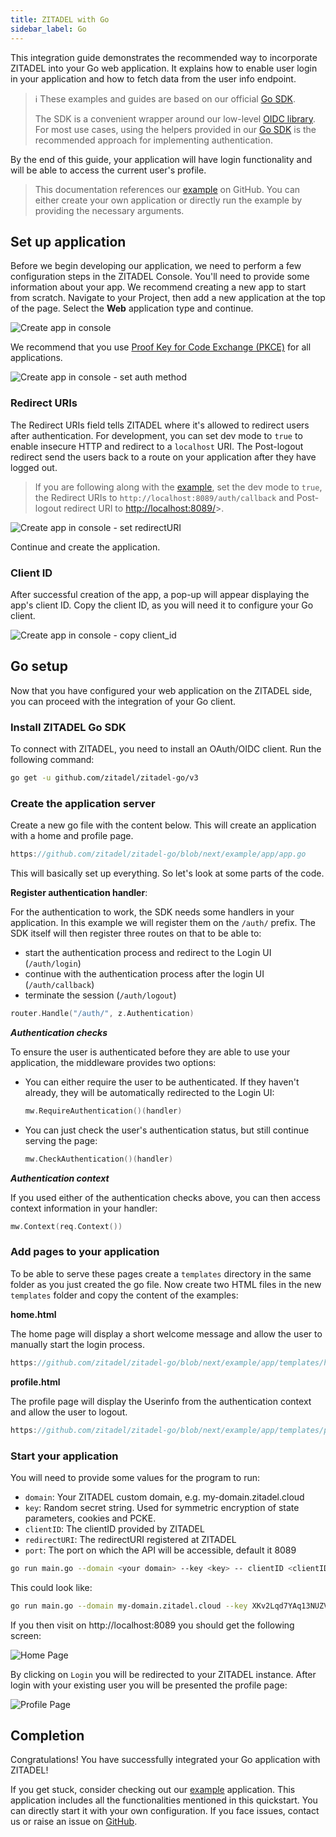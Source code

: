 ```yaml
---
title: ZITADEL with Go
sidebar_label: Go
---
```


This integration guide demonstrates the recommended way to incorporate ZITADEL into your Go web application.
It explains how to enable user login in your application and how to fetch data from the user info endpoint.

> ℹ️ These examples and guides are based on our official [Go SDK](https://github.com/zitadel/zitadel-go).
>
> The SDK is a convenient wrapper around our low-level [OIDC library](https://github.com/zitadel/oidc). For most use cases, using the helpers provided in our [Go SDK](https://github.com/zitadel/zitadel-go) is the recommended approach for implementing authentication.

By the end of this guide, your application will have login functionality and will be able to access the current user's profile.

> This documentation references our [example](https://github.com/zitadel/zitadel-go) on GitHub.
> You can either create your own application or directly run the example by providing the necessary arguments.

## Set up application

Before we begin developing our application, we need to perform a few configuration steps in the ZITADEL Console.
You'll need to provide some information about your app. We recommend creating a new app to start from scratch. Navigate to your Project, then add a new application at the top of the page.
Select the **Web** application type and continue.

![Create app in console](/img/go/app-create.png)

We recommend that you use [Proof Key for Code Exchange (PKCE)](/apis/openidoauth/grant-types#proof-key-for-code-exchange) for all applications.

![Create app in console - set auth method](/img/go/app-create-auth.png)

### Redirect URIs

The Redirect URIs field tells ZITADEL where it's allowed to redirect users after authentication. For development, you can set dev mode to `true` to enable insecure HTTP and redirect to a `localhost` URI.
The Post-logout redirect send the users back to a route on your application after they have logged out.

> If you are following along with the [example](https://github.com/zitadel/zitadel-go), set the dev mode to `true`, the Redirect URIs to `http://localhost:8089/auth/callback` and Post-logout redirect URI to [http://localhost:8089/](http://localhost:8089/)>.

![Create app in console - set redirectURI](/img/go/app-create-redirect.png)

Continue and create the application.

### Client ID

After successful creation of the app, a pop-up will appear displaying the app's client ID. Copy the client ID, as you will need it to configure your Go client.

![Create app in console - copy client_id](/img/go/app-create-clientid.png)

## Go setup

Now that you have configured your web application on the ZITADEL side, you can proceed with the integration of your Go client.

### Install ZITADEL Go SDK

To connect with ZITADEL, you need to install an OAuth/OIDC client. Run the following command:

```bash
go get -u github.com/zitadel/zitadel-go/v3
```

### Create the application server

Create a new go file with the content below. This will create an application with a home and profile page.

```go reference
https://github.com/zitadel/zitadel-go/blob/next/example/app/app.go
```

This will basically set up everything. So let's look at some parts of the code.

**Register authentication handler**:

For the authentication to work, the SDK needs some handlers in your application.
In this example we will register them on the `/auth/` prefix.
The SDK itself will then register three routes on that to be able to:
 - start the authentication process and redirect to the Login UI (`/auth/login`)
 - continue with the authentication process after the login UI (`/auth/callback`)
 - terminate the session (`/auth/logout`)

```go
router.Handle("/auth/", z.Authentication)
```

***Authentication checks***

To ensure the user is authenticated before they are able to use your application, the middleware provides two options:
- You can either require the user to be authenticated. If they haven't already, they will be automatically redirected to the Login UI:
    ```go
    mw.RequireAuthentication()(handler)
    ```
- You can just check the user's authentication status, but still continue serving the page:
    ```go
    mw.CheckAuthentication()(handler)
    ```

***Authentication context***

If you used either of the authentication checks above, you can then access context information in your handler:
```go
mw.Context(req.Context())
```

### Add pages to your application

To be able to serve these pages create a `templates` directory in the same folder as you just created the go file.
Now create two HTML files in the new `templates` folder and copy the content of the examples:

**home.html**

The home page will display a short welcome message and allow the user to manually start the login process.

```go reference
https://github.com/zitadel/zitadel-go/blob/next/example/app/templates/home.html
```

**profile.html**

The profile page will display the Userinfo from the authentication context and allow the user to logout.

```go reference
https://github.com/zitadel/zitadel-go/blob/next/example/app/templates/profile.html
```

### Start your application

You will need to provide some values for the program to run:
- `domain`: Your ZITADEL custom domain, e.g. my-domain.zitadel.cloud
- `key`: Random secret string. Used for symmetric encryption of state parameters, cookies and PCKE.
- `clientID`: The clientID provided by ZITADEL
- `redirectURI`: The redirectURI registered at ZITADEL
- `port`: The port on which the API will be accessible, default it 8089

```bash
go run main.go --domain <your domain> --key <key> -- clientID <clientID> --redirectURI <redirectURI>
```

This could look like:

```bash
go run main.go --domain my-domain.zitadel.cloud --key XKv2Lqd7YAq13NUZVUWZEWZeruqyzViM --clientID 243861220627644836@example --redirectURI http://localhost:8089/auth/callback
```

If you then visit on http://localhost:8089 you should get the following screen:

![Home Page](/img/go/app-home.png)

By clicking on `Login` you will be redirected to your ZITADEL instance. After login with your existing user you will be presented the profile page:

![Profile Page](/img/go/app-profile.png)

## Completion

Congratulations! You have successfully integrated your Go application with ZITADEL!

If you get stuck, consider checking out our [example](https://github.com/zitadel/zitadel-go) application.
This application includes all the functionalities mentioned in this quickstart.
You can directly start it with your own configuration. If you face issues, contact us or raise an issue on [GitHub](https://github.com/zitadel/zitadel-go/issues).

